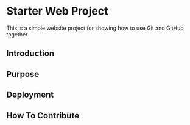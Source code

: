 
# Starter Web Project

This is a simple website project for showing how to use Git and GitHub together.

## Introduction

## Purpose

## Deployment

## How To Contribute
